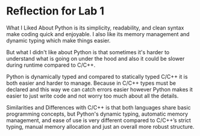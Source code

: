 # Reflection for Lab 1

What I Liked About Python is its simplicity, readability, and clean syntax make coding quick and enjoyable. I also like its memory management and dynamic typing which make things easier.

But what I didn't like about Python is that sometimes it's harder to understand what is going on under the hood and also it could be slower during runtime compared to C/C++.

Python is dynamically typed and compared to statically typed C/C++ it is both easier and harder to manage. Because in C/C++ types must be declared and this way we can catch errors easier however Python makes it easier to just write code and not worry too much about all the details.

Similarities and Differences with C/C++ is that both languages share basic programming concepts, but Python's dynamic typing, automatic memory management, and ease of use is very different compared to C/C++’s strict typing, manual memory allocation and just an overall more robust structure.